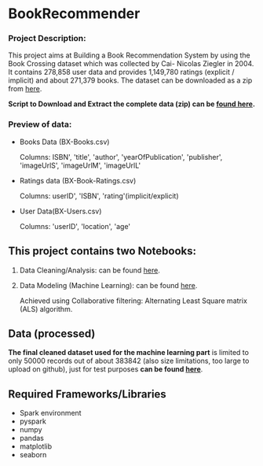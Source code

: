 # BookRecommender

### Project Description:

This project aims at Building a Book Recommendation System by using the Book Crossing dataset which was collected by Cai-   Nicolas Ziegler in 2004. It contains 278,858 user data and provides 1,149,780 ratings (explicit / implicit) and about     271,379 books. 
The dataset can be downloaded as a zip from [here](http://www2.informatik.uni-freiburg.de/~cziegler/BX/).

**Script to Download and Extract the complete data (zip) can be [found here](https://github.com/emilianaambo/BookRecommender/blob/master/script/get_raw.py).**

### Preview of data:
* Books Data (BX-Books.csv) 

  Columns: ISBN', 'title', 'author', 'yearOfPublication', 'publisher', 'imageUrlS', 'imageUrlM', 'imageUrlL'

* Ratings data (BX-Book-Ratings.csv)

  Columns: userID', 'ISBN', 'rating'(implicit/explicit)

* User Data(BX-Users.csv)

  Columns: 'userID', 'location', 'age' 


## This project contains two Notebooks:
1. Data Cleaning/Analysis: can be found [here](https://github.com/emilianaambo/BookRecommender/blob/master/notebooks/1%20Data%20Analysis_Cleaning%20Book%20Recommendation.ipynb).

2. Data Modeling (Machine Learning): can be found [here](https://github.com/emilianaambo/BookRecommender/blob/master/notebooks/2%20Machine%20Learning%20Book%20Recommendation.ipynb).

   Achieved using Collaborative filtering: Alternating Least Square matrix (ALS) algorithm.
 
## Data (processed)
**The final cleaned dataset used for the machine learning part** is limited to only 50000 records out of about 383842 (also size limitations, too large to upload on github), just for  test purposes **can be found [here](https://github.com/emilianaambo/BookRecommender/tree/master/data.csv)**.


## Required Frameworks/Libraries
* Spark environment
* pyspark
* numpy
* pandas
* matplotlib
* seaborn
